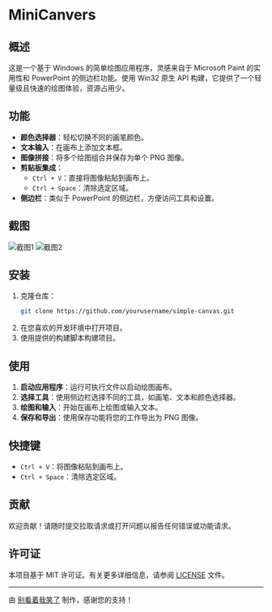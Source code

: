 # MiniCanvers

## 概述

这是一个基于 Windows 的简单绘图应用程序，灵感来自于 Microsoft Paint 的实用性和 PowerPoint 的侧边栏功能。使用 Win32 原生 API 构建，它提供了一个轻量级且快速的绘图体验，资源占用少。

## 功能

- **颜色选择器**：轻松切换不同的画笔颜色。
- **文本输入**：在画布上添加文本框。
- **图像拼接**：将多个绘图组合并保存为单个 PNG 图像。
- **剪贴板集成**：
  - `Ctrl + V`：直接将图像粘贴到画布上。
  - `Ctrl + Space`：清除选定区域。
- **侧边栏**：类似于 PowerPoint 的侧边栏，方便访问工具和设置。

## 截图

![截图1](![image](https://github.com/user-attachments/assets/ab26c53d-7965-4cc4-b720-342097544cf4)
)
![截图2](screenshots/screenshot2.png)

## 安装

1. 克隆仓库：
   ```bash
   git clone https://github.com/yourusername/simple-canvas.git
   ```
2. 在您喜欢的开发环境中打开项目。
3. 使用提供的构建脚本构建项目。

## 使用

1. **启动应用程序**：运行可执行文件以启动绘图画布。
2. **选择工具**：使用侧边栏选择不同的工具，如画笔、文本和颜色选择器。
3. **绘图和输入**：开始在画布上绘图或输入文本。
4. **保存和导出**：使用保存功能将您的工作导出为 PNG 图像。

## 快捷键

- `Ctrl + V`：将图像粘贴到画布上。
- `Ctrl + Space`：清除选定区域。

## 贡献

欢迎贡献！请随时提交拉取请求或打开问题以报告任何错误或功能请求。

## 许可证

本项目基于 MIT 许可证。有关更多详细信息，请参阅 [LICENSE](LICENSE) 文件。

---

由 [别看着我笑了](https://github.com/yourusername) 制作，感谢您的支持！
